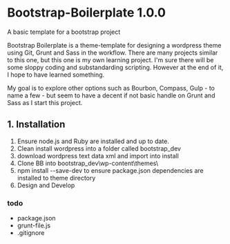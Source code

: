 # Bootstrap-Boilerplate 1.0.0
A basic template for a bootstrap project

Bootstrap Boilerplate is a theme-template for designing a wordpress theme using Git, Grunt and Sass in the workflow.  There are many projects similar to this one, but this one is my own learning project.  I'm sure there will be some sloppy coding and substandarding scripting.  However at the end of it, I hope to have learned something. 

My goal is to explore other options such as Bourbon, Compass, Gulp - to name a few - but seem to have a decent if not basic handle on Grunt and Sass as I start this project.

## 1. Installation
1. Ensure node.js and Ruby are installed and up to date.
2. Clean install wordpress into a folder called bootstrap_dev
3. download wordpress text data xml and import into install
3. Clone BB into bootstrap_dev\wp-content\themes\
4. npm install --save-dev to ensure package.json dependencies are installed to theme directory
5. Design and Develop

### todo
- package.json
- grunt-file.js
- .gitignore
